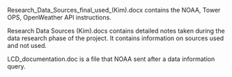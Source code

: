 
Research_Data_Sources_final_used_(Kim).docx contains the NOAA, Tower OPS, OpenWeather API instructions.

Research Data Sources (Kim).docs contains detailed notes taken during the data research phase of the project.  It contains information on sources used and not used.

LCD_documentation.doc is a file that NOAA sent after a data information query.
